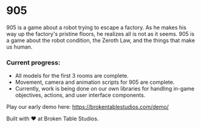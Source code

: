 # 905
905 is a game about a robot trying to escape a factory. As he makes his way up the factory's pristine floors, he realizes all is not as it seems. 905 is a game about the robot
condition, the Zeroth Law, and the things that make us human.

### Current progress:
- All models for the first 3 rooms are complete.
- Movement, camera and animation scripts for 905 are complete.
- Currently, work is being done on our own libraries for handling in-game objectives, actions, and user interface components.

Play our early demo here: https://brokentablestudios.com/demo/

Built with :heart: at Broken Table Studios. 
